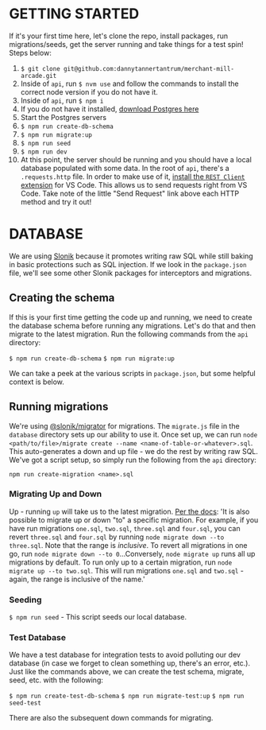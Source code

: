 # GETTING STARTED
If it's your first time here, let's clone the repo, install packages, run migrations/seeds, get the server running and take things for a test spin! Steps below:

1. `$ git clone git@github.com:dannytannertantrum/merchant-mill-arcade.git`
2. Inside of `api`, run `$ nvm use` and follow the commands to install the correct node version if you do not have it.
3. Inside of `api`, run `$ npm i`
4. If you do not have it installed, [download Postgres here](https://www.postgresql.org/download/)
5. Start the Postgres servers
6. `$ npm run create-db-schema`
7. `$ npm run migrate:up`
8. `$ npm run seed`
9. `$ npm run dev`
10. At this point, the server should be running and you should have a local database populated with some data. In the root of `api`, there's a `.requests.http` file. In order to make use of it, [install the `REST Client` extension](https://marketplace.visualstudio.com/items?itemName=humao.rest-client) for VS Code. This allows us to send requests right from VS Code. Take note of the little "Send Request" link above each HTTP method and try it out!

# DATABASE
We are using [Slonik](https://github.com/gajus/slonik) because it promotes writing raw SQL while still baking in basic protections such as SQL injection. If we look in the `package.json` file, we'll see some other Slonik packages for interceptors and migrations.

## Creating the schema
If this is your first time getting the code up and running, we need to create the database schema before running any migrations. Let's do that and then migrate to the latest migration. Run the following commands from the `api` directory:

`$ npm run create-db-schema`
`$ npm run migrate:up`

We can take a peek at the various scripts in `package.json`, but some helpful context is below.

## Running migrations
We're using [@slonik/migrator](https://www.npmjs.com/package/@slonik/migrator) for migrations. The `migrate.js` file in the `database` directory sets up our ability to use it. Once set up, we can run `node <path/to/file>/migrate create --name <name-of-table-or-whatever>.sql`. This auto-generates a down and up file - we do the rest by writing raw SQL. We've got a script setup, so simply run the following from the `api` directory:

`npm run create-migration <name>.sql`

### Migrating Up and Down
Up - running `up` will take us to the latest migration. [Per the docs](https://www.npmjs.com/package/@slonik/migrator?activeTab=readme): 'It is also possible to migrate up or down "to" a specific migration. For example, if you have run migrations `one.sql`, `two.sql`, `three.sql` and `four.sql`, you can revert `three.sql` and `four.sql` by running `node migrate down --to three.sql`. Note that the range is _inclusive_. To revert all migrations in one go, run `node migrate down --to 0`...Conversely, `node migrate up` runs all up migrations by default. To run only up to a certain migration, run `node migrate up --to two.sql`. This will run migrations `one.sql` and `two.sql` - again, the range is inclusive of the name.'

### Seeding
`$ npm run seed` - This script seeds our local database.

### Test Database
We have a test database for integration tests to avoid polluting our dev database (in case we forget to clean something up, there's an error, etc.). Just like the commands above, we can create the test schema, migrate, seed, etc. with the following:

`$ npm run create-test-db-schema`
`$ npm run migrate-test:up`
`$ npm run seed-test`

There are also the subsequent down commands for migrating.
